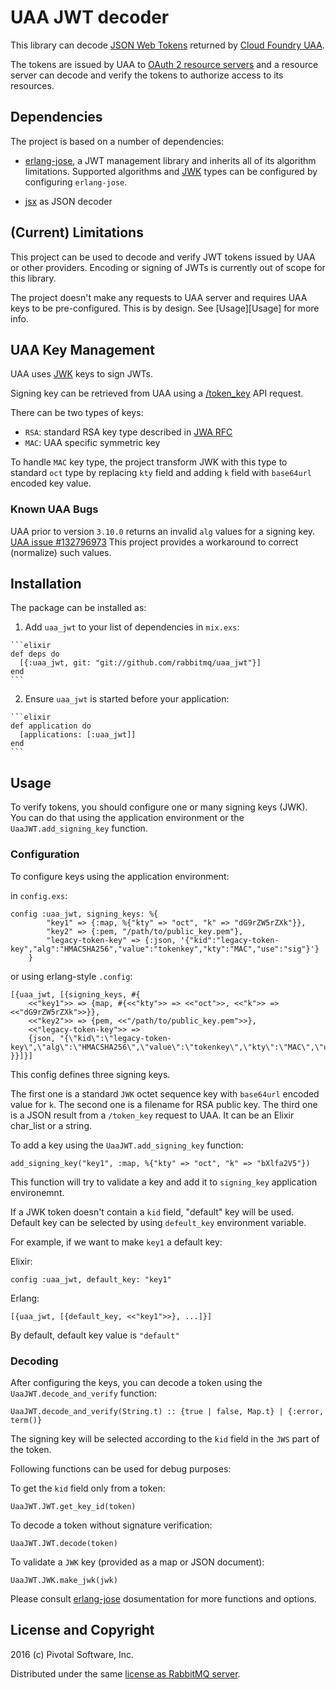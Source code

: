 # UAA JWT decoder

This library can decode [JSON Web Tokens](https://tools.ietf.org/html/rfc7519)
returned by [Cloud Foundry UAA](https://github.com/cloudfoundry/uaa).

The tokens are issued by UAA to [OAuth 2 resource servers](https://tools.ietf.org/html/rfc6749#section-1.1)
and a resource server can decode and verify the tokens to authorize access to its resources.

## Dependencies

The project is based on a number of dependencies:

 * [erlang-jose][erlang-jose], a JWT management library and inherits all of its algorithm limitations.
   Supported algorithms and [JWK][jwk-rfc] types can be configured by configuring `erlang-jose`.

 * [jsx](https://github.com/talentdeficit/jsx) as JSON decoder

## (Current) Limitations

This project can be used to decode and verify JWT tokens issued by UAA or other providers.
Encoding or signing of JWTs is currently out of scope for this library.

The project doesn't make any requests to UAA server and requires UAA keys to be
pre-configured. This is by design. See [Usage][Usage] for more info.

## UAA Key Management

UAA uses [JWK][jwk-rfc] keys to sign JWTs.

Signing key can be retrieved from UAA using a [/token_key](https://docs.cloudfoundry.org/api/uaa/#token-key)
API request.

There can be two types of keys:

 * `RSA`: standard RSA key type described in [JWA RFC](https://tools.ietf.org/html/rfc7518#section-6.3)
 * `MAC`: UAA specific symmetric key

To handle `MAC` key type, the project transform JWK with this type to standard `oct` type by
replacing `kty` field and adding `k` field with `base64url` encoded key value.

### Known UAA Bugs

UAA prior to version `3.10.0` returns an invalid `alg` values for a signing key.
[UAA issue #132796973](https://www.pivotaltracker.com/n/projects/997278/stories/132796973)
This project provides a workaround to correct (normalize) such values.

## Installation

The package can be installed as:

  1. Add `uaa_jwt` to your list of dependencies in `mix.exs`:

    ```elixir
    def deps do
      [{:uaa_jwt, git: "git://github.com/rabbitmq/uaa_jwt"}]
    end
    ```

  2. Ensure `uaa_jwt` is started before your application:

    ```elixir
    def application do
      [applications: [:uaa_jwt]]
    end
    ```

## Usage

To verify tokens, you should configure one or many signing keys (JWK).
You can do that using the application environment or the `UaaJWT.add_signing_key`
function.

### Configuration

To configure keys using the application environment:

in `config.exs`:
```
config :uaa_jwt, signing_keys: %{
        "key1" => {:map, %{"kty" => "oct", "k" => "dG9rZW5rZXk"}},
        "key2" => {:pem, "/path/to/public_key.pem"},
        "legacy-token-key" => {:json, '{"kid":"legacy-token-key","alg":"HMACSHA256","value":"tokenkey","kty":"MAC","use":"sig"}'}
    }

```

or using erlang-style `.config`:
```
[{uaa_jwt, [{signing_keys, #{
    <<"key1">> => {map, #{<<"kty">> => <<"oct">>, <<"k">> => <<"dG9rZW5rZXk">>}},
    <<"key2">> => {pem, <<"/path/to/public_key.pem">>},
    <<"legacy-token-key">> =>
    {json, "{\"kid\":\"legacy-token-key\",\"alg\":\"HMACSHA256\",\"value\":\"tokenkey\",\"kty\":\"MAC\",\"use\":\"sig\"}"}
}}]}]
```

This config defines three signing keys.

The first one is a standard `JWK` octet sequence key with `base64url` encoded value for `k`.
The second one is a filename for RSA public key.
The third one is a JSON result from a `/token_key` request to UAA. It can be an Elixir char_list or a string.

To add a key using the `UaaJWT.add_signing_key` function:

```
add_signing_key("key1", :map, %{"kty" => "oct", "k" => "bXlfa2V5"})
```

This function will try to validate a key and add it to `signing_key`
application environemnt.

If a JWK token doesn't contain a `kid` field, "default" key will be used.
Default key can be selected by using `defeult_key` environment variable.

For example, if we want to make `key1` a default key:

Elixir:
```
config :uaa_jwt, default_key: "key1"
```

Erlang:
```
[{uaa_jwt, [{default_key, <<"key1">>}, ...]}]
```

By default, default key value is `"default"`


### Decoding

After configuring the keys, you can decode a token using the `UaaJWT.decode_and_verify` function:

```
UaaJWT.decode_and_verify(String.t) :: {true | false, Map.t} | {:error, term()}
```

The signing key will be selected according to the `kid` field in
the `JWS` part of the token.

Following functions can be used for debug purposes:

To get the `kid` field only from a token:

```
UaaJWT.JWT.get_key_id(token)
```

To decode a token without signature verification:

```
UaaJWT.JWT.decode(token)
```

To validate a `JWK` key (provided as a map or JSON document):

```
UaaJWT.JWK.make_jwk(jwk)
```

Please consult [erlang-jose][erlang-jose] dosumentation for more functions and options.

## License and Copyright

2016 (c) Pivotal Software, Inc.

Distributed under the same [license as RabbitMQ server](https://github.com/rabbitmq/rabbitmq-server/blob/master/LICENSE).

[erlang-jose]:https://github.com/potatosalad/erlang-jose
[jwk-rfc]:https://tools.ietf.org/html/rfc7517
